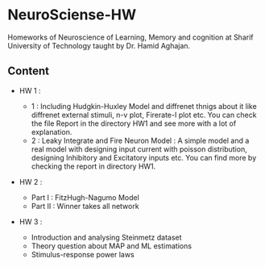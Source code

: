 # NeuroSciense-HW
Homeworks of Neuroscience of Learning, Memory and cognition at Sharif University of Technology taught by Dr. Hamid Aghajan.

## Content
- HW 1 :
	- 1 : Including Hudgkin-Huxley Model and diffrenet thnigs about it like diffrenet external stimuli, n-v plot, Firerate-I plot etc. You can check the file Report in the directory HW1 and see more with a lot of explanation.
	- 2 : Leaky Integrate and Fire Neuron Model : A simple model and a real model with designing input current with poisson distribution, designing Inhibitory and Excitatory inputs etc. You can find more by checking the report in directory HW1.

- HW 2 :
	- Part I : FitzHugh-Nagumo Model
	- Part II : Winner takes all network

- HW 3 :
	- Introduction and analysing Steinmetz dataset
	- Theory question about MAP and ML estimations
	- Stimulus-response power laws
